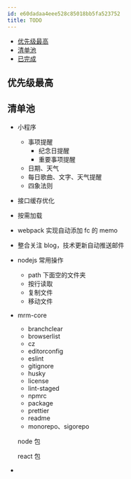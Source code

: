 ```yaml
---
id: e60dadaa4eee528c85018bb5fa523752
title: TODO
---
```


<!-- START doctoc generated TOC please keep comment here to allow auto update -->
<!-- DON'T EDIT THIS SECTION, INSTEAD RE-RUN doctoc TO UPDATE -->

- [优先级最高](#%E4%BC%98%E5%85%88%E7%BA%A7%E6%9C%80%E9%AB%98)
- [清单池](#%E6%B8%85%E5%8D%95%E6%B1%A0)
- [已完成](#%E5%B7%B2%E5%AE%8C%E6%88%90)

<!-- END doctoc generated TOC please keep comment here to allow auto update -->

## 优先级最高

## 清单池

- 小程序
  - 事项提醒
    - 纪念日提醒
    - 重要事项提醒
  - 日期、天气
  - 每日歌曲、文字、天气提醒
  - 四象法则
- 接口缓存优化

- 按需加载

- webpack 实现自动添加 fc 的 memo

- 整合关注 blog，技术更新自动推送邮件

- nodejs 常用操作
  - path 下面空的文件夹
  - 按行读取
  - 复制文件
  - 移动文件
- mrm-core

  - branchclear
  - browserlist
  - cz
  - editorconfig
  - eslint
  - gitignore
  - husky
  - license
  - lint-staged
  - npmrc
  - package
  - prettier
  - readme
  - monorepo、sigorepo

  node 包

  react 包

-
